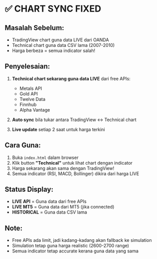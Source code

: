 # ✅ CHART SYNC FIXED

## Masalah Sebelum:
- TradingView chart guna data LIVE dari OANDA
- Technical chart guna data CSV lama (2007-2010)
- Harga berbeza = semua indicator salah!

## Penyelesaian:
1. **Technical chart sekarang guna data LIVE** dari free APIs:
   - Metals API
   - Gold API  
   - Twelve Data
   - Finnhub
   - Alpha Vantage

2. **Auto sync** bila tukar antara TradingView ↔ Technical chart

3. **Live update** setiap 2 saat untuk harga terkini

## Cara Guna:
1. Buka `index.html` dalam browser
2. Klik button **"Technical"** untuk lihat chart dengan indicator
3. Harga sekarang akan sama dengan TradingView!
4. Semua indicator (RSI, MACD, Bollinger) dikira dari harga LIVE

## Status Display:
- **LIVE API** = Guna data dari free APIs
- **LIVE MT5** = Guna data dari MT5 (jika connected)
- **HISTORICAL** = Guna data CSV lama

## Note:
- Free APIs ada limit, jadi kadang-kadang akan fallback ke simulation
- Simulation tetap guna harga realistic (2600-2700 range)
- Semua indicator tetap accurate kerana guna data yang sama
